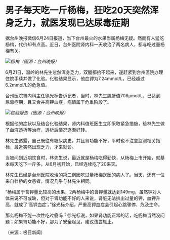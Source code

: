 

# 男子每天吃一斤杨梅，狂吃20天突然浑身乏力，就医发现已达尿毒症期

据台州晚报微信6月24日报道，当下台州最火的水果当属杨梅无疑。然而有人猛吃杨梅，代价却有点高。近日，台州医院肾内科一天收治了两名病人，都与吃过量杨梅有关。

![](https://inews.gtimg.com/om_bt/O9fXKVOzGdDDV2yIkBRcKToIjHe3hEMLJ8PqjbFJp6vAwAA/1000)_杨梅（图源：台州晚报）_

6月21日，温岭的林先生忽然浑身乏力，双腿都抬不起来，遂赶紧到台州医院办理住院手续并做了化验。化验结果显示，他血钾为7.24mmol/L，已经超过6.2mmol/L的危急值。

台州医院肾内科主任徐光标告诉记者，当时，林先生肌酐值708μmol/L，已达到尿毒症期，且又合并高钾血症，病情属于危重阶段了。

![](https://inews.gtimg.com/om_bt/OsDqmlaVikWmQaPM77N7znP8UxNgK7Ua7XXs8qpmt0qzgAA/1000)_检验报告（图源：台州晚报）_

根据他的症状以及结合化验结果，肾内科值班医生立即采取紧急措施，给林先生做了血液透析等治疗，透析后情况逐渐好转。

林先生透露，自己既往有糖尿病史，并且肾功能不好，平时也不注意监测相关指标，最近突然出现乏力，才来就诊。

当被问到近期饮食时，林先生说，最近就是杨梅吃得勤快，从杨梅上市开始，就基本每天吃下一斤多，从6月初开始，已经连续吃了20来天。

林先生已经是台州医院收治的第二例因吃过量杨梅送医的病人了。当天，还有一位来自杜桥的女患者，情况几乎与林先生相同。

“杨梅属于含钾量比较高的水果，2两杨梅中的含钾量就达到149mg，虽然钾对人体来说不可或缺，但对于肾功能不好的人来说，肾脏无法排出过量的钾，血钾升高，就成了‘高钾血症’。”徐光标介绍，严重高钾血症会引起心跳骤停，危及生命。

那么杨梅不能一次性吃过瘾吗？徐光标说，如果肾功能正常的话，吃杨梅当然没问题；如果肾功能不好，那为了安全起见，建议浅尝辄止。

（来源：极目新闻）

